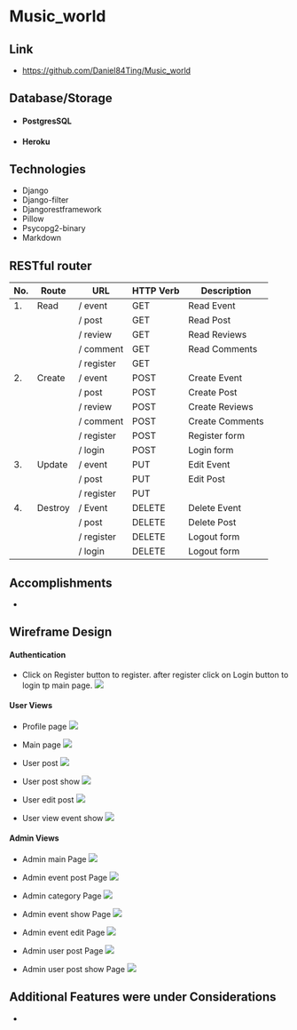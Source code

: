 # Music_world

## Link
- https://github.com/Daniel84Ting/Music_world

## Database/Storage

- #### PostgresSQL
- #### Heroku

## Technologies

- Django
- Django-filter
- Djangorestframework
- Pillow 
- Psycopg2-binary
- Markdown
 


## RESTful router

| **No.** | **Route** | **URL**    | **HTTP Verb** | **Description** |
| ------- | --------- | ---------- | ------------- | --------------- |
| 1.      | Read      | / event    | GET           | Read Event      |
|         |           | / post     | GET           | Read Post       |
|         |           | / review   | GET           | Read Reviews    |
|         |           | / comment  | GET           | Read Comments   |
|         |           | / register | GET           |                 |
| 2.      | Create    | / event    | POST          | Create Event    |
|         |           | / post     | POST          | Create Post     |
|         |           | / review   | POST          | Create Reviews  |
|         |           | / comment  | POST          | Create Comments |
|         |           | / register | POST          | Register form   |
|         |           | / login    | POST          | Login form      |
| 3.      | Update    | / event    | PUT           | Edit Event      |
|         |           | / post     | PUT           | Edit Post       |
|         |           | / register | PUT           |                 |
| 4.      | Destroy   | / Event    | DELETE        | Delete Event    |
|         |           | / post     | DELETE        | Delete Post     |
|         |           | / register | DELETE        | Logout form     |
|         |           | / login    | DELETE        | Logout form     |


## Accomplishments

- 


## Wireframe Design

#### Authentication

- Click on Register button to register. after register click on Login button to login tp main page.
![](Wireframe/register_login_page.jpg)

#### User Views

- Profile page
![](Wireframe/profile_page.jpg)

- Main page
![](Wireframe/user_main_page.jpg)

- User post
![](Wireframe/user_post_page.jpg)

- User post show
![](Wireframe/user_post_show_page.jpg)

- User edit post
![](Wireframe/user_post_edit_page.jpg)

- User view event show
![](Wireframe/user_site_event_page.jpg)


#### Admin Views

- Admin main Page
![](Wireframe/admin_main_page.jpg)

- Admin event post Page
![](Wireframe/admin_event_post_page.jpg)

- Admin category Page
![](Wireframe/admin_category_page.jpg)

- Admin event show Page
![](Wireframe/admin_event_show_page.jpg)

- Admin event edit Page
![](Wireframe/admin_event_edit_page.jpg)

- Admin user post Page
![](Wireframe/admin_user_post_page.jpg)

- Admin user post show Page
![](Wireframe/admin_user_post_show_page.jpg)

## Additional Features were under Considerations

- 